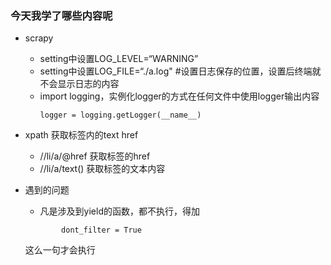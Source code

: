 ### 今天我学了哪些内容呢
- scrapy
    - setting中设置LOG_LEVEL=“WARNING”
    - setting中设置LOG_FILE=“./a.log"  #设置日志保存的位置，设置后终端就不会显示日志的内容
    - import logging，实例化logger的方式在任何文件中使用logger输出内容
        ~~~
      logger = logging.getLogger(__name__)
      ~~~
- xpath  获取标签内的text   href
    - //li/a/@href  获取标签的href
    - //li/a/text()  获取标签的文本内容
    
- 遇到的问题
    - 凡是涉及到yield的函数，都不执行，得加
    ~~~ 
            dont_filter = True 
     ~~~ 
    这么一句才会执行